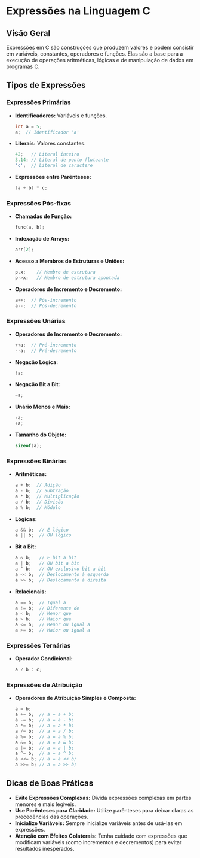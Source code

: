 
# Expressões na Linguagem C

## Visão Geral
Expressões em C são construções que produzem valores e podem consistir em variáveis, constantes, operadores e funções. Elas são a base para a execução de operações aritméticas, lógicas e de manipulação de dados em programas C.

## Tipos de Expressões

### Expressões Primárias
- **Identificadores:** Variáveis e funções.
  ```c
  int a = 5;
  a;  // Identificador 'a'
  ```
- **Literais:** Valores constantes.
  ```c
  42;   // Literal inteiro
  3.14; // Literal de ponto flutuante
  'c';  // Literal de caractere
  ```
- **Expressões entre Parênteses:**
  ```c
  (a + b) * c;
  ```

### Expressões Pós-fixas
- **Chamadas de Função:**
  ```c
  func(a, b);
  ```
- **Indexação de Arrays:**
  ```c
  arr[2];
  ```
- **Acesso a Membros de Estruturas e Uniões:**
  ```c
  p.x;    // Membro de estrutura
  p->x;   // Membro de estrutura apontada
  ```
- **Operadores de Incremento e Decremento:**
  ```c
  a++;  // Pós-incremento
  a--;  // Pós-decremento
  ```

### Expressões Unárias
- **Operadores de Incremento e Decremento:**
  ```c
  ++a;  // Pré-incremento
  --a;  // Pré-decremento
  ```
- **Negação Lógica:**
  ```c
  !a;
  ```
- **Negação Bit a Bit:**
  ```c
  ~a;
  ```
- **Unário Menos e Mais:**
  ```c
  -a;
  +a;
  ```
- **Tamanho do Objeto:**
  ```c
  sizeof(a);
  ```

### Expressões Binárias
- **Aritméticas:**
  ```c
  a + b;  // Adição
  a - b;  // Subtração
  a * b;  // Multiplicação
  a / b;  // Divisão
  a % b;  // Módulo
  ```
- **Lógicas:**
  ```c
  a && b;  // E lógico
  a || b;  // OU lógico
  ```
- **Bit a Bit:**
  ```c
  a & b;   // E bit a bit
  a | b;   // OU bit a bit
  a ^ b;   // OU exclusivo bit a bit
  a << b;  // Deslocamento à esquerda
  a >> b;  // Deslocamento à direita
  ```
- **Relacionais:**
  ```c
  a == b;  // Igual a
  a != b;  // Diferente de
  a < b;   // Menor que
  a > b;   // Maior que
  a <= b;  // Menor ou igual a
  a >= b;  // Maior ou igual a
  ```

### Expressões Ternárias
- **Operador Condicional:**
  ```c
  a ? b : c;
  ```

### Expressões de Atribuição
- **Operadores de Atribuição Simples e Composta:**
  ```c
  a = b;
  a += b;  // a = a + b;
  a -= b;  // a = a - b;
  a *= b;  // a = a * b;
  a /= b;  // a = a / b;
  a %= b;  // a = a % b;
  a &= b;  // a = a & b;
  a |= b;  // a = a | b;
  a ^= b;  // a = a ^ b;
  a <<= b; // a = a << b;
  a >>= b; // a = a >> b;
  ```

## Dicas de Boas Práticas
- **Evite Expressões Complexas:** Divida expressões complexas em partes menores e mais legíveis.
- **Use Parênteses para Claridade:** Utilize parênteses para deixar claras as precedências das operações.
- **Inicialize Variáveis:** Sempre inicialize variáveis antes de usá-las em expressões.
- **Atenção com Efeitos Colaterais:** Tenha cuidado com expressões que modificam variáveis (como incrementos e decrementos) para evitar resultados inesperados.
